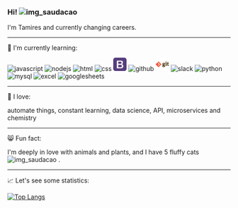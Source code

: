 ### Hi! <img alt="img_saudacao" src="https://emojis.slackmojis.com/emojis/images/1612924961/12475/meow_flower.png?1612924961" width="30"/>

I'm Tamires and currently changing careers. 
<hr>

:blue_book: I'm currently learning:

<div class="box">
  <img alt="javascript" src="https://upload.wikimedia.org/wikipedia/commons/thumb/9/99/Unofficial_JavaScript_logo_2.svg/1024px-Unofficial_JavaScript_logo_2.svg.png" align="" width="30"/> 
  
  <img alt="nodejs" src="https://raw.githubusercontent.com/NyctibiusVII/NyctibiusVII/675b49b9236f94f69fb729e69fca6b5fc43262fe/.github/tecSvg/node.svg" align="" width="30"/> 
  
  <img alt="html" src="https://logodownload.org/wp-content/uploads/2016/10/html5-logo-9.png" width="30"/> 
  
  <img alt="css" src="https://raw.githubusercontent.com/NyctibiusVII/NyctibiusVII/675b49b9236f94f69fb729e69fca6b5fc43262fe/.github/tecSvg/css3.svg" width="30"/> 
  
  <img alt="bootstrap" src="https://raw.githubusercontent.com/github/explore/80688e429a7d4ef2fca1e82350fe8e3517d3494d/topics/bootstrap/bootstrap.png" width="30"/> 
  
  <img alt="github" src="https://camo.githubusercontent.com/d3563008ac544a830a26cd54e8add19decb3299ef11712c071b44c8d01ec8ac2/68747470733a2f2f63646e332e69636f6e66696e6465722e636f6d2f646174612f69636f6e732f696e6669636f6e732f3531322f6769746875622e706e67" width="30"/>
  
  <img alt="git" src="https://raw.githubusercontent.com/github/explore/80688e429a7d4ef2fca1e82350fe8e3517d3494d/topics/git/git.png" width="30"/>
  
  <img alt="slack" src="https://camo.githubusercontent.com/8bf241c42a5da0f9adca9c4673c3833b2aae9d7aad99c1094632567ceee02990/68747470733a2f2f656d6f6a69732e736c61636b6d6f6a69732e636f6d2f656d6f6a69732f696d616765732f313534373731373234302f353230362f736c61636b2e706e673f31353437373137323430" width="30"/>
  
  <img alt="python" src="https://camo.githubusercontent.com/888e388801f947dec7c3d843942c277af25fe2b1aed1821542c4e711f210312a/68747470733a2f2f75706c6f61642e77696b696d656469612e6f72672f77696b6970656469612f636f6d6d6f6e732f7468756d622f632f63332f507974686f6e2d6c6f676f2d6e6f746578742e7376672f37363870782d507974686f6e2d6c6f676f2d6e6f746578742e7376672e706e67" width="30"/>
  
  <img alt="mysql" src="https://download.logo.wine/logo/MySQL/MySQL-Logo.wine.png" width="30"/>
  
  <img alt="excel" src="https://upload.wikimedia.org/wikipedia/commons/thumb/8/86/Microsoft_Excel_2013_logo.svg/611px-Microsoft_Excel_2013_logo.svg.png" width="30"/>
  
  <img alt="googlesheets" src="https://www.seekpng.com/png/detail/373-3732461_google-sheets-is-an-online-spreadsheet-solution-similar.png" width="30"/>
</div>

<hr>

:sparkling_heart: I love:

automate things, constant learning, data science, API, microservices and chemistry

<hr>

:smile_cat: Fun fact:

I'm deeply in love with animals and plants, and I have 5 fluffy cats <img alt="img_saudacao" src="https://emojis.slackmojis.com/emojis/images/1613094672/12580/meow_wink.png?1613094672" width="30"/> .

<hr>
<!-- Estatística -->

:chart_with_upwards_trend: Let's see some statistics:

[![Top Langs](https://github-readme-stats.vercel.app/api/top-langs/?username=tamirespaquino)](https://github.com/anuraghazra/github-readme-stats)

